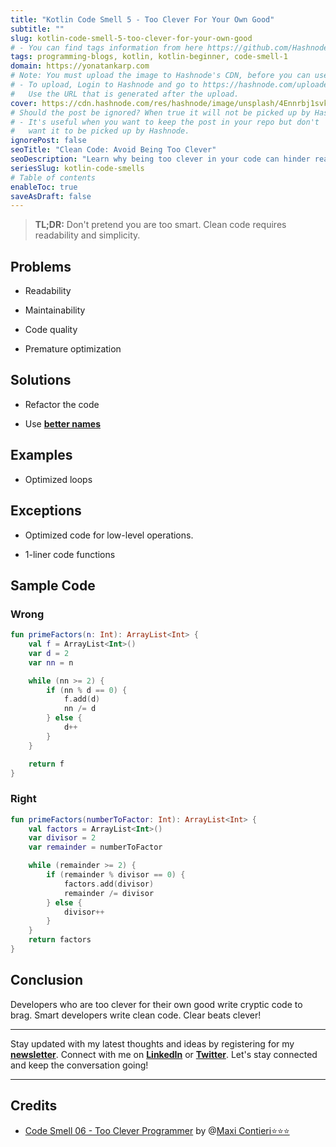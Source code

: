 ```yaml
---
title: "Kotlin Code Smell 5 - Too Clever For Your Own Good"
subtitle: ""
slug: kotlin-code-smell-5-too-clever-for-your-own-good
# - You can find tags information from here https://github.com/Hashnode/support/blob/main/misc/tags.json
tags: programming-blogs, kotlin, kotlin-beginner, code-smell-1
domain: https://yonatankarp.com
# Note: You must upload the image to Hashnode's CDN, before you can use it here.
# - To upload, Login to Hashnode and go to https://hashnode.com/uploader
#   Use the URL that is generated after the upload.
cover: https://cdn.hashnode.com/res/hashnode/image/unsplash/4Ennrbj1svk/upload/v1669912664560/pKnEMFCe19.jpeg
# Should the post be ignored? When true it will not be picked up by Hashnode.
# - It's useful when you want to keep the post in your repo but don't
#   want it to be picked up by Hashnode.
ignorePost: false
seoTitle: "Clean Code: Avoid Being Too Clever"
seoDescription: "Learn why being too clever in your code can hinder readability and maintainability. Discover the benefits of clean code practices for better development."
seriesSlug: kotlin-code-smells
# Table of contents
enableToc: true
saveAsDraft: false
---
```


> **TL;DR:** Don't pretend you are too smart. Clean code requires readability and simplicity.

## Problems

* Readability
    
* Maintainability
    
* Code quality
    
* Premature optimization
    

## Solutions

* Refactor the code
    
* Use [**better names**](https://maximilianocontieri.com/what-exactly-is-a-name-part-i-the-quest)
    

## Examples

* Optimized loops
    

## Exceptions

* Optimized code for low-level operations.
    
* 1-liner code functions
    

## Sample Code

### Wrong

```kotlin
fun primeFactors(n: Int): ArrayList<Int> {
    val f = ArrayList<Int>()
    var d = 2
    var nn = n

    while (nn >= 2) {
        if (nn % d == 0) {
            f.add(d)
            nn /= d
        } else {
            d++
        }
    }

    return f
}
```

### Right

```kotlin
fun primeFactors(numberToFactor: Int): ArrayList<Int> {
    val factors = ArrayList<Int>()
    var divisor = 2
    var remainder = numberToFactor

    while (remainder >= 2) {
        if (remainder % divisor == 0) {
            factors.add(divisor)
            remainder /= divisor
        } else {
            divisor++
        }
    }
    return factors
}
```

## Conclusion

Developers who are too clever for their own good write cryptic code to brag. Smart developers write clean code. Clear beats clever!

---

Stay updated with my latest thoughts and ideas by registering for my [**newsletter**](https://yonatankarp.com/newsletter). Connect with me on [**LinkedIn**](https://www.linkedin.com/in/yonatankarp/) or [**Twitter**](https://twitter.com/yonatan_karp). Let's stay connected and keep the conversation going!

---

## Credits

* [Code Smell 06 - Too Clever Programmer](https://maximilianocontieri.com/code-smell-06-too-clever-programmer) by @[Maxi Contieri⭐⭐⭐](@mcsee)
